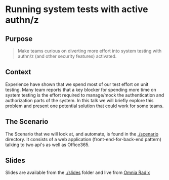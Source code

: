 # Running system tests with active authn/z

## Purpose

> Make teams curious on diverting more effort into system testing with authn/z (and other security features) activated.

## Context

Experience have shown that we spend most of our test effort on unit testing. Many team reports that a key blocker for spending more time on system testing is the effort required to manage/mock the authentication and authorization parts of the system. In this talk we will briefly explore this problem and present one potential solution that could work for some teams.

## The Scenario

The Scenario that we will look at, and automate, is found in the [./scenario](./scenario/readme.md) directory. It consists of a web application (front-end-for-back-end pattern) talking to two api's as well as Office365.

## Slides

Slides are available from the [./slides](./slides/README.md) folder and live from [Omnia Radix](https://pawa-system-test-slides.app.playground.radix.equinor.com/)
